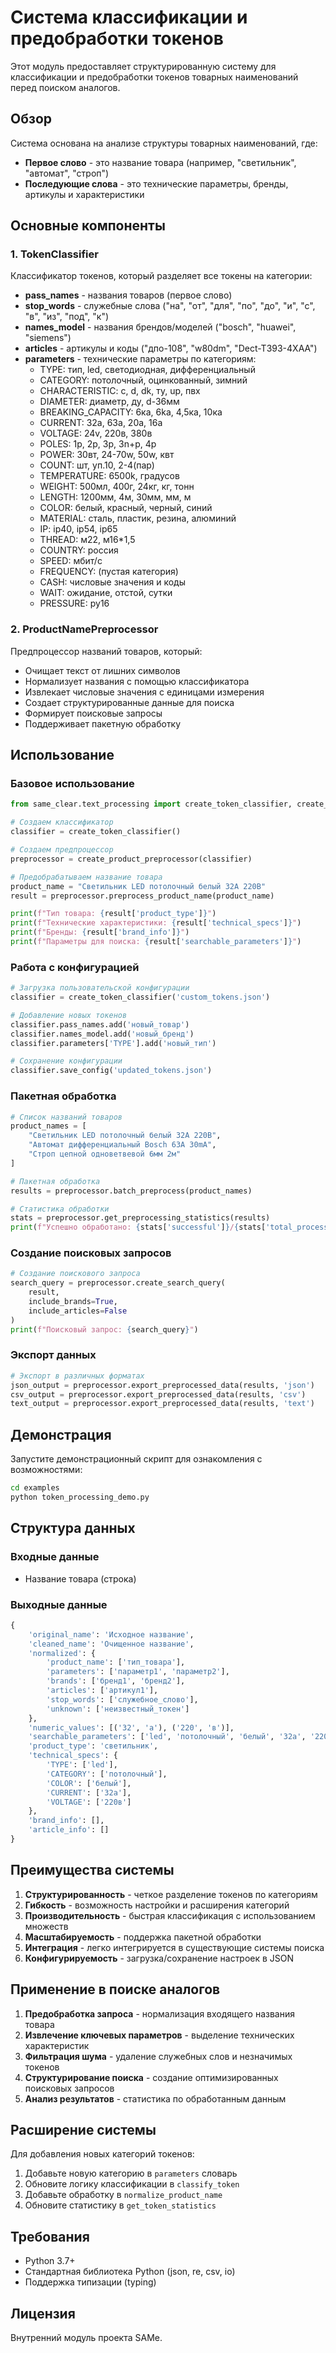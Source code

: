 # Система классификации и предобработки токенов

Этот модуль предоставляет структурированную систему для классификации и предобработки токенов товарных наименований перед поиском аналогов.

## Обзор

Система основана на анализе структуры товарных наименований, где:
- **Первое слово** - это название товара (например, "светильник", "автомат", "строп")
- **Последующие слова** - это технические параметры, бренды, артикулы и характеристики

## Основные компоненты

### 1. TokenClassifier

Классификатор токенов, который разделяет все токены на категории:

- **pass_names** - названия товаров (первое слово)
- **stop_words** - служебные слова ("на", "от", "для", "по", "до", "и", "с", "в", "из", "под", "к")
- **names_model** - названия брендов/моделей ("bosch", "huawei", "siemens")
- **articles** - артикулы и коды ("дпо-108", "w80dm", "Dect-T393-4XAA")
- **parameters** - технические параметры по категориям:
  - TYPE: тип, led, светодиодная, дифференциальный
  - CATEGORY: потолочный, оцинкованный, зимний
  - CHARACTERISTIC: c, d, dk, ту, up, пвх
  - DIAMETER: диаметр, ду, d-36мм
  - BREAKING_CAPACITY: 6ка, 6ka, 4,5ка, 10ка
  - CURRENT: 32a, 63a, 20a, 16а
  - VOLTAGE: 24v, 220в, 380в
  - POLES: 1p, 2p, 3p, 3n+p, 4p
  - POWER: 30вт, 24-70w, 50w, квт
  - COUNT: шт, уп.10, 2-4(пар)
  - TEMPERATURE: 6500k, градусов
  - WEIGHT: 500мл, 400г, 24кг, кг, тонн
  - LENGTH: 1200мм, 4м, 30мм, мм, м
  - COLOR: белый, красный, черный, синий
  - MATERIAL: сталь, пластик, резина, алюминий
  - IP: ip40, ip54, ip65
  - THREAD: м22, м16*1,5
  - COUNTRY: россия
  - SPEED: мбит/с
  - FREQUENCY: (пустая категория)
  - CASH: числовые значения и коды
  - WAIT: ожидание, отстой, сутки
  - PRESSURE: ру16

### 2. ProductNamePreprocessor

Предпроцессор названий товаров, который:

- Очищает текст от лишних символов
- Нормализует названия с помощью классификатора
- Извлекает числовые значения с единицами измерения
- Создает структурированные данные для поиска
- Формирует поисковые запросы
- Поддерживает пакетную обработку

## Использование

### Базовое использование

```python
from same_clear.text_processing import create_token_classifier, create_product_preprocessor

# Создаем классификатор
classifier = create_token_classifier()

# Создаем предпроцессор
preprocessor = create_product_preprocessor(classifier)

# Предобрабатываем название товара
product_name = "Светильник LED потолочный белый 32A 220В"
result = preprocessor.preprocess_product_name(product_name)

print(f"Тип товара: {result['product_type']}")
print(f"Технические характеристики: {result['technical_specs']}")
print(f"Бренды: {result['brand_info']}")
print(f"Параметры для поиска: {result['searchable_parameters']}")
```

### Работа с конфигурацией

```python
# Загрузка пользовательской конфигурации
classifier = create_token_classifier('custom_tokens.json')

# Добавление новых токенов
classifier.pass_names.add('новый_товар')
classifier.names_model.add('новый_бренд')
classifier.parameters['TYPE'].add('новый_тип')

# Сохранение конфигурации
classifier.save_config('updated_tokens.json')
```

### Пакетная обработка

```python
# Список названий товаров
product_names = [
    "Светильник LED потолочный белый 32A 220В",
    "Автомат дифференциальный Bosch 63A 30mA",
    "Строп цепной одноветвевой 6мм 2м"
]

# Пакетная обработка
results = preprocessor.batch_preprocess(product_names)

# Статистика обработки
stats = preprocessor.get_preprocessing_statistics(results)
print(f"Успешно обработано: {stats['successful']}/{stats['total_processed']}")
```

### Создание поисковых запросов

```python
# Создание поискового запроса
search_query = preprocessor.create_search_query(
    result,
    include_brands=True,
    include_articles=False
)
print(f"Поисковый запрос: {search_query}")
```

### Экспорт данных

```python
# Экспорт в различных форматах
json_output = preprocessor.export_preprocessed_data(results, 'json')
csv_output = preprocessor.export_preprocessed_data(results, 'csv')
text_output = preprocessor.export_preprocessed_data(results, 'text')
```

## Демонстрация

Запустите демонстрационный скрипт для ознакомления с возможностями:

```bash
cd examples
python token_processing_demo.py
```

## Структура данных

### Входные данные
- Название товара (строка)

### Выходные данные
```python
{
    'original_name': 'Исходное название',
    'cleaned_name': 'Очищенное название',
    'normalized': {
        'product_name': ['тип_товара'],
        'parameters': ['параметр1', 'параметр2'],
        'brands': ['бренд1', 'бренд2'],
        'articles': ['артикул1'],
        'stop_words': ['служебное_слово'],
        'unknown': ['неизвестный_токен']
    },
    'numeric_values': [('32', 'a'), ('220', 'в')],
    'searchable_parameters': ['led', 'потолочный', 'белый', '32a', '220в'],
    'product_type': 'светильник',
    'technical_specs': {
        'TYPE': ['led'],
        'CATEGORY': ['потолочный'],
        'COLOR': ['белый'],
        'CURRENT': ['32a'],
        'VOLTAGE': ['220в']
    },
    'brand_info': [],
    'article_info': []
}
```

## Преимущества системы

1. **Структурированность** - четкое разделение токенов по категориям
2. **Гибкость** - возможность настройки и расширения категорий
3. **Производительность** - быстрая классификация с использованием множеств
4. **Масштабируемость** - поддержка пакетной обработки
5. **Интеграция** - легко интегрируется в существующие системы поиска
6. **Конфигурируемость** - загрузка/сохранение настроек в JSON

## Применение в поиске аналогов

1. **Предобработка запроса** - нормализация входящего названия товара
2. **Извлечение ключевых параметров** - выделение технических характеристик
3. **Фильтрация шума** - удаление служебных слов и незначимых токенов
4. **Структурирование поиска** - создание оптимизированных поисковых запросов
5. **Анализ результатов** - статистика по обработанным данным

## Расширение системы

Для добавления новых категорий токенов:

1. Добавьте новую категорию в `parameters` словарь
2. Обновите логику классификации в `classify_token`
3. Добавьте обработку в `normalize_product_name`
4. Обновите статистику в `get_token_statistics`

## Требования

- Python 3.7+
- Стандартная библиотека Python (json, re, csv, io)
- Поддержка типизации (typing)

## Лицензия

Внутренний модуль проекта SAMe.

